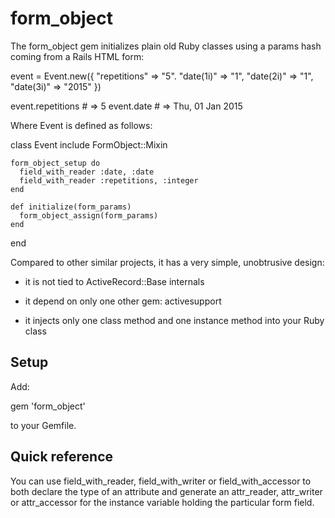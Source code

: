 # form_object

The form_object gem initializes plain old Ruby classes using a params
hash coming from a Rails HTML form:

  event = Event.new({
    "repetitions" => "5".
    "date(1i)" => "1",
    "date(2i)" => "1",
    "date(3i)" => "2015"
  })

  event.repetitions # => 5
  event.date # => Thu, 01 Jan 2015

Where Event is defined as follows:

  class Event
    include FormObject::Mixin
  
    form_object_setup do
      field_with_reader :date, :date
      field_with_reader :repetitions, :integer
    end

    def initialize(form_params)
      form_object_assign(form_params)
    end
  end

Compared to other similar projects, it has a very simple, unobtrusive
design:

  * it is not tied to ActiveRecord::Base internals
 
  * it depend on only one other gem: activesupport

  * it injects only one class method and one instance method into your
    Ruby class

## Setup

Add:

  gem 'form_object'

to your Gemfile.

## Quick reference

You can use field_with_reader, field_with_writer or
field_with_accessor to both declare the type of an attribute and
generate an attr_reader, attr_writer or attr_accessor for the instance
variable holding the particular form field.